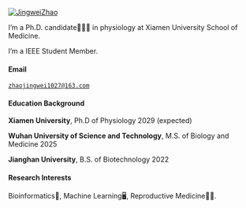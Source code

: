 [![JingweiZhao](https://img.shields.io/badge/JingweiZhao-github-blue?logo=github)](https://github.com/Jingwe-Zhao)

I’m a Ph.D. candidate👨🏼‍🎓 in physiology at Xiamen University School of Medicine.

I’m a IEEE Student Member.

#### Email  
<code>zhaojingwei1027@163.com</code>  

#### Education Background
**Xiamen University**,  Ph.D of Physiology 2029 (expected) 

**Wuhan University of Science and Technology**,  M.S. of Biology and Medicine 2025  

**Jianghan University**,  B.S. of Biotechnology 2022

#### Research Interests  
Bioinformatics🧬, Machine Learning🖥️, Reproductive Medicine🤰🏼.
